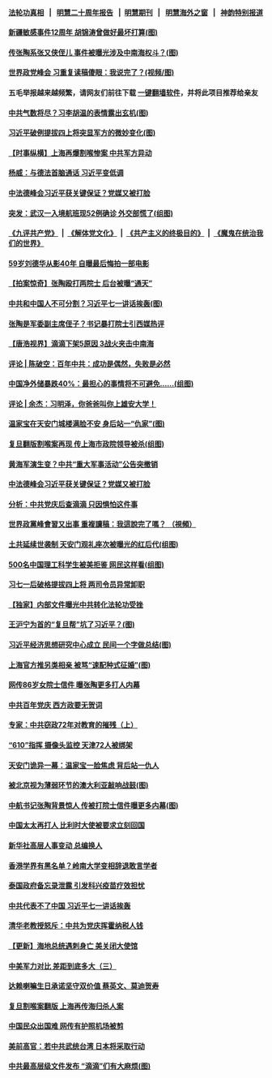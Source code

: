 #### [法轮功真相](https://github.com/gfw-breaker/truth/blob/master/README.md?t=0) &nbsp;&nbsp;|&nbsp;&nbsp; [明慧二十周年报告](https://github.com/gfw-breaker/mh-reports/blob/master/README.md?t=0) &nbsp;&nbsp;|&nbsp;&nbsp;[明慧期刊](https://github.com/gfw-breaker/mh-qikan) &nbsp;&nbsp;|&nbsp;&nbsp; [明慧海外之窗](https://github.com/gfw-breaker/mh-news/blob/master/README.md?t=0) &nbsp;&nbsp;|&nbsp;&nbsp; [神韵特别报道](https://github.com/gfw-breaker/mh-news/blob/master/shenyun.md?t=0)
#### [ 新疆敏感事件12周年 胡锦涛曾做好最坏打算(图)](https://github.com/gfw-breaker/banned-news3/blob/master/pages/p2/977282.md)
#### [ 传张陶系张又侠侄儿 事件被曝光涉及中南海权斗？(图)](https://github.com/gfw-breaker/banned-news3/blob/master/pages/p2/977196.md)
#### [ 世界政党峰会 习重复读稿傻眼：我说完了？(视频/图)](https://github.com/gfw-breaker/banned-news3/blob/master/pages/p1/977276.md)
#### 五毛举报越来越频繁，请网友们前往下载 [一键翻墙软件](https://github.com/gfw-breaker/ssr-accounts)，并将此项目推荐给亲友
#### [ 中共气数将尽？习李胡温的表情露出玄机(图)](https://github.com/gfw-breaker/banned-news3/blob/master/pages/p2/977308.md)
#### [ 习近平破例提拔四上将突显军方的微妙变化(图)](https://github.com/gfw-breaker/banned-news3/blob/master/pages/p2/977321.md)
#### [ 【时事纵横】上海再爆割喉惨案 中共军方异动](https://github.com/gfw-breaker/banned-news3/blob/master/pages/nsc413/n13072448.md)
#### [ 杨威：与德法首脑通话 习近平变低调](https://github.com/gfw-breaker/banned-news3/blob/master/pages/nf4514/n13072161.md)
#### [ 中法德峰会习近平获关键保证？党媒又被打脸](https://github.com/gfw-breaker/banned-news3/blob/master/pages/nsc413/n13072236.md)
#### [ 突发：武汉一入境航班现52例确诊 外交部慌了(组图)](https://github.com/gfw-breaker/banned-news3/blob/master/pages/p1/977353.md)
#### [《九评共产党》](https://github.com/begood0513/9ping.md/blob/master/README.md) &nbsp;|&nbsp; [《解体党文化》](../../../../jtdwh.md/blob/master/README.md)  &nbsp;|&nbsp; [《共产主义的终极目的》](../../../../gczydzjmd.md/blob/master/README.md) &nbsp;|&nbsp; [《魔鬼在统治我们的世界》](../../../../mgztzwmdsj.md/blob/master/README.md) 
#### [ 59岁刘德华从影40年 自曝最后悔拍一部电影](https://github.com/gfw-breaker/banned-news3/blob/master/pages/nsc413/n13072561.md)
#### [ 【拍案惊奇】张陶殴打两院士 后台被曝“通天”](https://github.com/gfw-breaker/banned-news3/blob/master/pages/nsc413/n13070496.md)
#### [ 中共和中国人不可分割？习近平七一讲话挨轰(图)](https://github.com/gfw-breaker/banned-news3/blob/master/pages/p1/977272.md)
#### [ 张陶是军委副主席侄子？书记暴打院士引西媒热评](https://github.com/gfw-breaker/banned-news3/blob/master/pages/prog1138/a103159869.md)
#### [ 【唐浩视界】滴滴下架5原因 3战火夹击中南海](https://github.com/gfw-breaker/banned-news3/blob/master/pages/nf4514/n13071502.md)
#### [ 评论 | 陈破空：百年中共：成功是偶然，失败是必然](https://github.com/gfw-breaker/banned-news3/blob/master/pages/pinglun/js-07062021104744.md)
#### [ 中国净外储暴跌40%：最担心的事情将不可避免……(组图)](https://github.com/gfw-breaker/banned-news3/blob/master/pages/p5/977269.md)
#### [ 评论 | 余杰：习明泽，你爸爸叫你上雄安大学！](https://github.com/gfw-breaker/banned-news3/blob/master/pages/pinglun/yj-06292021140529.md)
#### [ 温家宝在天安门城楼满脸不安 身后站一“仇家”(图)](https://github.com/gfw-breaker/banned-news3/blob/master/pages/p2/977299.md)
#### [ 复旦翻版割喉案再现 传上海市政院领导被杀(组图)](https://github.com/gfw-breaker/banned-news3/blob/master/pages/p1/977239.md)
#### [ 黄海军演生变？中共“重大军事活动”公告突撤销](https://github.com/gfw-breaker/banned-news3/blob/master/pages/prog204/a103159465.md)
#### [ 中法德峰会习近平获关键保证？党媒又被打脸](https://github.com/gfw-breaker/banned-news3/blob/master/pages/nsc418/n13072236.md)
#### [ 分析：中共党庆后查滴滴 只因惧怕这件事](https://github.com/gfw-breaker/banned-news3/blob/master/pages/nf4514/n13070198.md)
#### [ 世界政黨峰會習又出事 重複讀稿：我這說完了嗎？ （視頻）](https://github.com/gfw-breaker/banned-news3/blob/master/pages/soh5/523061.md)
#### [ 土共延续世袭制 天安门观礼座次被曝光的红后代(组图)](https://github.com/gfw-breaker/banned-news3/blob/master/pages/p2/977195.md)
#### [ 500名中国理工科学生被美拒鉴 网民这样看(组图)](https://github.com/gfw-breaker/banned-news3/blob/master/pages/p1/977222.md)
#### [ 习七一后破格提拔四上将 两司令员异常卸职](https://github.com/gfw-breaker/banned-news3/blob/master/pages/nf4514/n13071237.md)
#### [ 【独家】内部文件曝光中共转化法轮功受挫](https://github.com/gfw-breaker/banned-news3/blob/master/pages/nf4514/n13038716.md)
#### [ 王沪宁为首的“复旦帮”坑了习近平？(图)](https://github.com/gfw-breaker/banned-news3/blob/master/pages/p2/977127.md)
#### [ 习近平经济思想研究中心成立 民间一个字做总结(图)](https://github.com/gfw-breaker/banned-news3/blob/master/pages/p1/977385.md)
#### [ 上海官方推另类相亲 被骂“速配种式征婚”(图)](https://github.com/gfw-breaker/banned-news3/blob/master/pages/p1/977329.md)
#### [ 网传86岁女院士信件 曝张陶更多打人内幕](https://github.com/gfw-breaker/banned-news3/blob/master/pages/nsc413/n13073581.md)
#### [ 中共百年党庆 西方政要无贺词](https://github.com/gfw-breaker/banned-news3/blob/master/pages/nsc413/n13071949.md)
#### [ 专家：中共窃政72年对教育的摧残（上）](https://github.com/gfw-breaker/banned-news3/blob/master/pages/nf4514/n13070711.md)
#### [ “610”指挥 摄像头监控 天津72人被绑架](https://github.com/gfw-breaker/banned-news3/blob/master/pages/nf4514/n13069798.md)
#### [ 天安门诡异一幕：温家宝一脸焦虑 背后站一仇人](https://github.com/gfw-breaker/banned-news3/blob/master/pages/prog1138/a103158859.md)
#### [ 被北京视为薄弱环节的澳大利亚敲响战鼓(图)](https://github.com/gfw-breaker/banned-news3/blob/master/pages/p9/977296.md)
#### [ 中航书记张陶背景惊人 传被打院士信件曝更多内幕(图)](https://github.com/gfw-breaker/banned-news3/blob/master/pages/p2/977344.md)
#### [ 中国太太再打人 比利时大使被要求立刻回国](https://github.com/gfw-breaker/banned-news3/blob/master/pages/nsc413/n13074268.md)
#### [ 新华社高层人事变动 总编换人](https://github.com/gfw-breaker/banned-news3/blob/master/pages/nsc413/n13073185.md)
#### [ 香港学界有黑名单？岭南大学变相辞退敢言学者](https://github.com/gfw-breaker/banned-news3/blob/master/pages/nsc413/n13072523.md)
#### [ 泰国政府备忘录泄露 引发科兴疫苗疗效担忧](https://github.com/gfw-breaker/banned-news3/blob/master/pages/nsc413/n13071982.md)
#### [ 中共代表不了中国 习近平七一讲话挨轰](https://github.com/gfw-breaker/banned-news3/blob/master/pages/nsc413/n13071635.md)
#### [ 清华老教授怒斥：中共为党庆挥霍纳税人钱](https://github.com/gfw-breaker/banned-news3/blob/master/pages/nsc413/n13071430.md)
#### [ 【更新】海地总统遇刺身亡 美关闭大使馆](https://github.com/gfw-breaker/banned-news3/blob/master/pages/nf4514/n13073704.md)
#### [ 中美军力对比 差距到底多大（三）](https://github.com/gfw-breaker/banned-news3/blob/master/pages/nf4514/n13049438.md)
#### [ 达赖喇嘛生日承诺坚守双价值 蔡英文、莫迪贺寿](https://github.com/gfw-breaker/banned-news3/blob/master/pages/yataibaodao/hx-07062021074043.md)
#### [ 复旦割喉案翻版 上海再传海归杀人案](https://github.com/gfw-breaker/banned-news3/blob/master/pages/prog204/a103159618.md)
#### [ 中国民众出国难 网传有护照机场被剪](https://github.com/gfw-breaker/banned-news3/blob/master/pages/prog204/a103159556.md)
#### [ 美前高官：若中共武统台湾 日本将采取行动](https://github.com/gfw-breaker/banned-news3/blob/master/pages/prog203/a103134137.md)
#### [ 中共最高层级文件发布 “滴滴”们有大麻烦(图)](https://github.com/gfw-breaker/banned-news3/blob/master/pages/p5/977281.md)
